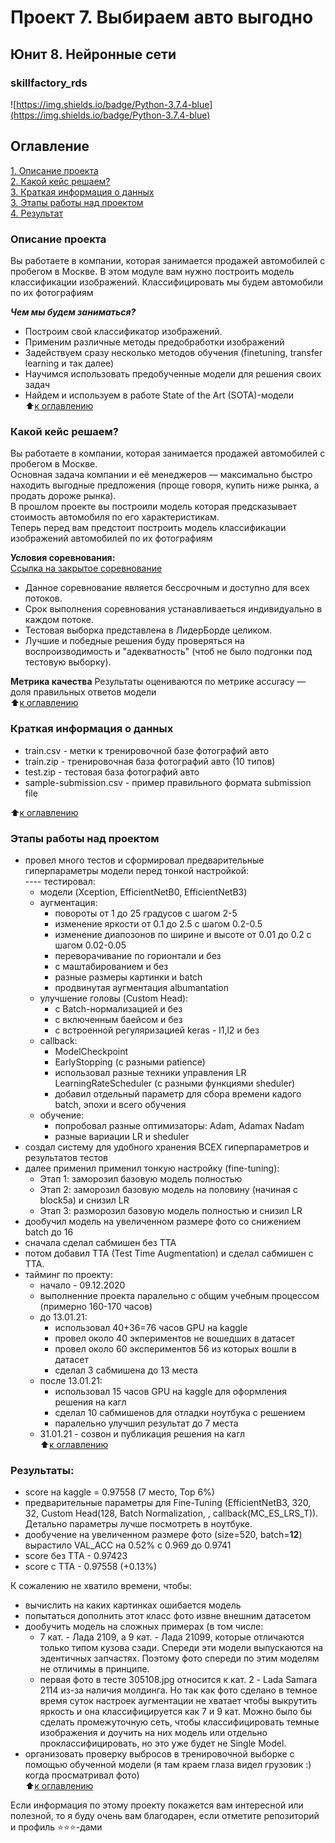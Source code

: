 # Проект 7. Выбираем авто выгодно  
## Юнит 8. Нейронные сети  
### skillfactory_rds  
![https://img.shields.io/badge/Python-3.7.4-blue](https://img.shields.io/badge/Python-3.7.4-blue)

## Оглавление  
[1. Описание проекта](https://github.com/alex-sokolov2011/skillfactory_rds/blob/master/module_7/README.md#Описание-проекта)  
[2. Какой кейс решаем?](https://github.com/alex-sokolov2011/skillfactory_rds/blob/master/module_7/README.md#Какой-кейс-решаем)  
[3. Краткая информация о данных](https://github.com/alex-sokolov2011/skillfactory_rds/blob/master/module_7/README.md#Краткая-информация-о-данных)  
[3. Этапы работы над проектом](https://github.com/alex-sokolov2011/skillfactory_rds/blob/master/module_7/README.md#Этапы-работы-над-проектом)  
[4. Результат](https://github.com/alex-sokolov2011/skillfactory_rds/blob/master/module_7/README.md#Результат)  

### Описание проекта  
Вы работаете в компании, которая занимается продажей автомобилей с пробегом в Москве. В этом модуле вам нужно построить модель классификации изображений. Классифицировать мы будем автомобили по их фотографиям  

***Чем мы будем заниматься?***  
- Построим свой классификатор изображений.
- Применим различные методы предобработки изображений
- Задействуем сразу несколько методов обучения (finetuning, transfer learning и так далее)
- Научимся использовать предобученные модели для решения своих задач
- Найдем и используем в работе State of the Art (SOTA)-модели  
:arrow_up:[к оглавлению](https://github.com/alex-sokolov2011/skillfactory_rds/blob/master/module_7/README.md#Оглавление)

### Какой кейс решаем?
Вы работаете в компании, которая занимается продажей автомобилей с пробегом в Москве.  
Основная задача компании и её менеджеров — максимально быстро находить выгодные предложения (проще говоря, купить ниже рынка, а продать дороже рынка).  
В прошлом проекте вы построили модель которая предсказывает стоимость автомобиля по его характеристикам.  
Теперь перед вам предстоит построить модель классификации изображений автомобилей по их фотографиям  

**Условия соревнования:**  
[Ссылка на закрытое соревнование](https://www.kaggle.com/c/sf-dl-car-classification)  
- Данное соревнование является бессрочным и доступно для всех потоков.
- Срок выполнения соревнования устанавливаеться индивидуально в каждом потоке.
- Тестовая выборка представлена в ЛидерБорде целиком.
- Лучшие и победные решения буду проверяться на воспроизводимость и "адекватность" (чтоб не было подгонки под тестовую выборку).

**Метрика качества**
Результаты оцениваются по метрике accuracy — доля правильных ответов модели  
:arrow_up:[к оглавлению](https://github.com/alex-sokolov2011/skillfactory_rds/blob/master/module_7/README.md#Оглавление)

### Краткая информация о данных
- train.csv - метки к тренировочной базе фотографий авто
- train.zip - тренировочная база фотографий авто (10 типов)
- test.zip - тестовая база фотографий авто
- sample-submission.csv - пример правильного формата submission file
  
:arrow_up:[к оглавлению](https://github.com/alex-sokolov2011/skillfactory_rds/blob/master/module_7/README.md#Оглавление)

### Этапы работы над проектом  

- провел много тестов и сформировал предварительные гиперпараметры модели перед тонкой настройкой:  
    ---- тестировал:
    - модели (Xception, EfficientNetB0, EfficientNetB3)
    - аугментация: 
      - повороты от 1 до 25 градусов с шагом 2-5
      - изменение яркости от 0.1 до 2.5 с шагом 0.2-0.5
      - изменение диапозонов по ширине и высоте от 0.01 до 0.2 с шагом 0.02-0.05
      - переворачивание по горионтали и без
      - с маштабированием и без
      - разные размеры картинки и batch
      - продвинутая аугментация albumantation
    - улучшение головы (Custom Head): 
      - с Batch-нормализацией и без
      - с включенным баейсом и без
      - с встроенной регуляризацией keras - l1,l2 и без
    - callback: 
      - ModelCheckpoint
      - EarlyStopping (с разными patience)
      - использовал разные техники управления LR LearningRateScheduler (с разными функциями sheduler)
      - добавил отдельный параметр для сбора времени кадого batch, эпохи и всего обучения
    - обучение:
      - попробовал разные оптимизаторы: Adam, Adamax Nadam
      - разные вариации LR и sheduler
- создал систему для удобного хранения ВСЕХ гиперпараметров и результатов тестов
- далее применил применил тонкую настройку (fine-tuning): 
  - Этап 1: заморозил базовую модель полностью
  - Этап 2: заморозил базовую модель на половину (начиная с block5a) и снизил LR
  - Этап 3: разморозил базовую модель полностью и снизил LR  
- дообучил модель на увеличенном размере фото со снижением batch до 16
- сначала сделал сабмишен без TTA
- потом добавил TTA (Test Time Augmentation) и сделал сабмишен с TTA.
- тайминг по проекту:
  - начало - 09.12.2020
  - выполненние проекта паралельно с общим учебным процессом (примерно 160-170 часов)
  - до 13.01.21:
    -  использовал 40+36=76 часов GPU на kaggle
    -  провел около 40 экпериментов не вошедших в датасет
    -  провел около 60 экспериментов 56 из которых вошли в датасет
    -  сделал 3 сабмишена до 13 места
  - после 13.01.21:
    - использовал 15 часов GPU на kaggle для оформления решения на кагл
    - сделал 10 сабмишенов для отладки ноутбука с решением
    - паралельно улучшил результат до 7 места
  - 31.01.21 - созвон и публикация решения на кагл   
:arrow_up:[к оглавлению](https://github.com/alex-sokolov2011/skillfactory_rds/blob/master/module_7/README.md#Оглавление)

### Результаты:  
- score на kaggle = 0.97558 (7 место, Top 6%)  
- предварительные параметры для Fine-Tuning (EfficientNetB3, 320, 32, Custom Head(128, Batch Normalization, , callback(MC_ES_LRS_T)). Детально параметры лучше посмотреть в ноутбуке.
- дообучение на увеличенном размере фото (size=520, batch=**12**) вырастило VAL_ACC на 0.52% с 0.969 до 0.9741 
- score без TTA - 0.97423
- score c TTA - 0.97558 (+0.13%)


К сожалению не хватило времени, чтобы:
- вычислить на каких картинках ошибается модель
- попытаться дополнить этот класс фото извне внешним датасетом
- дообучить модель на сложных примерах (в том числе: 
  - 7 кат. - Лада 2109, а 9 кат. - Лада 21099, которые отличаются только типом кузова сзади. Спереди эти модели выпускаются на эдентичных запчастях. Поэтому фото спереди по этим моделям не отличимы в принципе. 
  - первая фото в тесте 305108.jpg относится к кат. 2 - Lada Samara 2114 из-за наличия молдинга. Но так как фото сделано в темное время суток настроек аугментации не хватает чтобы выкрутить яркость и она классифицируется как 7 и 9 кат. Можно было бы сделать промежуточную сеть, чтобы классифицировать темные изображения и доучить на них модель или отдельно проклассифицировать, но это уже будет не Single Model.
- организовать проверку выбросов в тренировочной выборке с помощью обученной модели (я там краем глаза видел грузовик :) когда просматривал фото)  
:arrow_up:[к оглавлению](https://github.com/alex-sokolov2011/skillfactory_rds/blob/master/module_7/README.md#Оглавление)

Если информация по этому проекту покажется вам интересной или полезной, то я буду очень вам благодарен, если отметите репозиторий и профиль ⭐️⭐️⭐️-дами